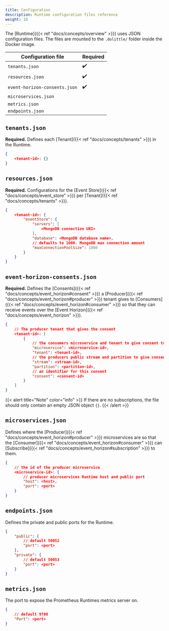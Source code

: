 ```yaml
---
title: Configuration
description: Runtime configuration files reference
weight: 10
---
```


The [Runtime]({{< ref "docs/concepts/overview" >}}) uses JSON configuration files. The files are mounted to the `.dolittle/` folder inside the Docker image.

| Configuration file            | Required |
|-------------------------------|----------|
| `tenants.json`                | ✔️        |
| `resources.json`              | ✔️        |
| `event-horizon-consents.json` | ✔️        |
| `microservices.json`          |  ️        |
| `metrics.json`                |          |
| `endpoints.json`              |          |

## `tenants.json`
**Required.** Defines each [Tenant]({{< ref "docs/concepts/tenants" >}}) in the Runtime.
```json
{
    <tenant-id>: {}
}
```

## `resources.json`
**Required.** Configurations for the [Event Store]({{< ref "docs/concepts/event_store" >}}) per [Tenant]({{< ref "docs/concepts/tenants" >}}).
```json
{
    <tenant-id>: {
        "eventStore": {
            "servers": [
                <MongoDB connection URI>
            ],
            "database": <MongoDB database name>,
            // defaults to 1000. MongoDB max connection amount
            "maxConnectionPoolSize": 1000
        }
    }
}
```

## `event-horizon-consents.json`
**Required.** Defines the [Consents]({{< ref "docs/concepts/event_horizon#consent" >}}) a [Producer]({{< ref "docs/concepts/event_horizon#producer" >}}) tenant gives to [Consumers]({{< ref "docs/concepts/event_horizon#consumer" >}}) so that they can receive events over the [Event Horizon]({{< ref "docs/concepts/event_horizon" >}}).
```json
{
    // The producer tenant that gives the consent
    <tenant-id>: [
        {
            // the consumers microservice and tenant to give consent to
            "microservice": <microservice-id>,
            "tenant": <tenant-id>,
            // the producers public stream and partition to give consent to
            "stream": <stream-id>,
            "partition": <partition-id>,
            // an identifier for this consent 
            "consent": <consent-id>
        }
    ]
}
```
{{< alert title="Note" color="info" >}}
If there are no subscriptions, the file should only contain an empty JSON object `{}`.
{{< /alert >}}

## `microservices.json`
Defines where the [Producer]({{< ref "docs/concepts/event_horizon#producer" >}}) microservices are so that the [Consumer]({{< ref "docs/concepts/event_horizon#consumer" >}}) can [Subscribe]({{< ref "docs/concepts/event_horizon#subscription" >}}) to them.
```json
{
    // the id of the producer microservice
    <microservice-id>: {
        // producer microservices Runtime host and public port
        "host": <host>,
        "port": <port>
    }
}
```

## `endpoints.json`
Defines the private and public ports for the Runtime.
```json
{
    "public": {
        // default 50052
        "port": <port>
    },
    "private": {
        // default 50053
        "port": <port>
    }
}
```

## `metrics.json`
The port to expose the Prometheus Runtimes metrics server on.
```json
{
    // default 9700
    "Port": <port>
}
```
